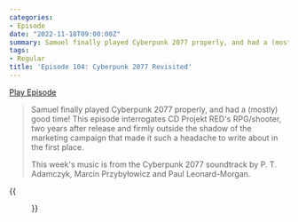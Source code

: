 ```yaml
---
categories:
- Episode
date: "2022-11-18T09:00:00Z"
summary: Samuel finally played Cyberpunk 2077 properly, and had a (mostly) good time!
tags:
- Regular
title: 'Episode 104: Cyberpunk 2077 Revisited'
---
```


[Play Episode](https://www.patreon.com/posts/episode-104-2077-74794201)
> Samuel finally played Cyberpunk 2077 properly, and had a (mostly) good time! This episode interrogates CD Projekt RED's RPG/shooter, two years after release and firmly outside the shadow of the marketing campaign that made it such a headache to write about in the first place.
>
> This week's music is from the Cyberpunk 2077 soundtrack by P. T. Adamczyk, Marcin Przybyłowicz and Paul Leonard-Morgan.

{{<figure 
    src="/assets/images/naka-domino.jpeg" 
    caption="Image credit: Bob Bob" 
    alt="Naka arrested for insider trading">}}